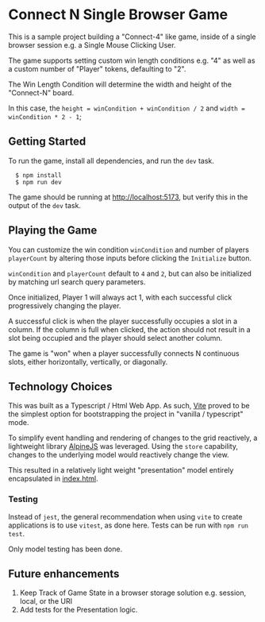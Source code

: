 # Connect N Single Browser Game

This is a sample project building a "Connect-4" like game, inside of a single
browser session e.g. a Single Mouse Clicking User.

The game supports setting custom win length conditions e.g. "4" as well as a
custom number of "Player" tokens, defaulting to "2".

The Win Length Condition will determine the width and height of the "Connect-N"
board.

In this case, the `height = winCondition + winCondition / 2` and
`width = winCondition * 2 - 1`;

## Getting Started
To run the game, install all dependencies, and run the `dev` task.

```
  $ npm install
  $ npm run dev
```

The game should be running at [http://localhost:5173](http://localhost:5173), but
verify this in the output of the `dev` task.

## Playing the Game

You can customize the win condition `winCondition` and number of players `playerCount` by altering those inputs
before clicking the `Initialize` button.

`winCondition` and `playerCount` default to `4` and `2`, but can also be initialized by
matching url search query parameters.

Once initialized, Player 1 will always act 1, with each successful click progressively changing the player.

A successful click is when the player successfully occupies a slot in a column.
If the column is full when clicked, the action should not result in a slot being occupied
and the player should select another column.

The game is "won" when a player successfully connects N continuous slots, either
horizontally, vertically, or diagonally.

## Technology Choices

This was built as a Typescript / Html Web App. As such, [Vite](https://vitejs.dev) proved to be the simplest
option for bootstrapping the project in "vanilla / typescript" mode.

To simplify event handling and rendering of changes to the grid reactively, a lightweight
library [AlpineJS](https://alpinejs.dev) was leveraged. Using the `store` capability,
changes to the underlying model would reactively change the view.

This resulted in a relatively light weight "presentation" model entirely encapsulated
in [index.html](index.html).

### Testing
Instead of `jest`, the general recommendation when using `vite` to create applications
is to use `vitest`, as done here. Tests can be run with `npm run test`.

Only model testing has been done.

## Future enhancements

1. Keep Track of Game State in a browser storage solution e.g. session, local, or the URI
2. Add tests for the Presentation logic.
